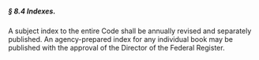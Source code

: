 ##### § 8.4 Indexes. #####

A subject index to the entire Code shall be annually revised and separately published. An agency-prepared index for any individual book may be published with the approval of the Director of the Federal Register.